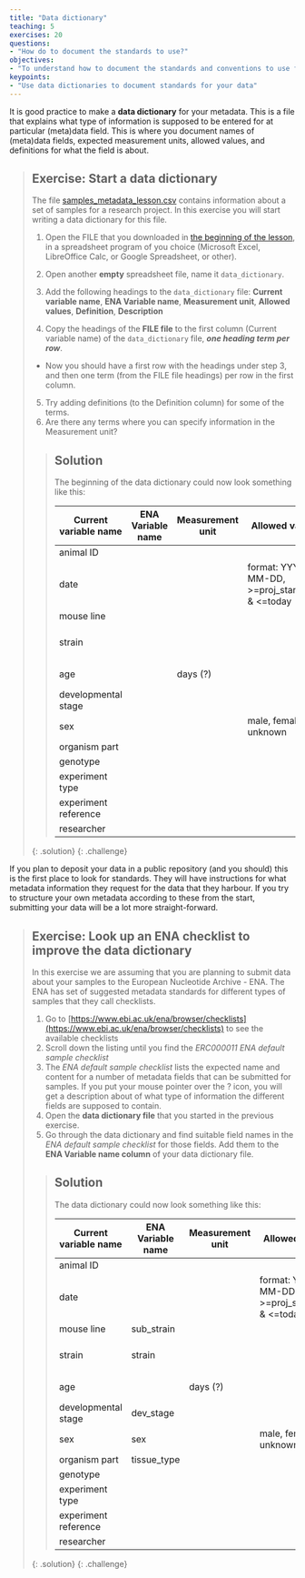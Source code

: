 ```yaml
---
title: "Data dictionary"
teaching: 5
exercises: 20
questions:
- "How do to document the standards to use?"
objectives:
- "To understand how to document the standards and conventions to use for my data"
keypoints:
- "Use data dictionaries to document standards for your data"
---
```


It is good practice to make a **data dictionary** for your metadata. This is a file that explains what type of information is supposed to be entered for at particular (meta)data field. This is where you document names of (meta)data fields, expected measurement units, allowed values, and definitions for what the field is about.

> ## Exercise: Start a data dictionary
>
> The file [samples_metadata_lesson.csv](../files/samples_metadata_lesson.csv) contains information about a set of samples for a research project. In this exercise you will start writing a data dictionary for this file.
> 1. Open the FILE that you downloaded in [the beginning of the lesson](01-what-is-the-problem), in a spreadsheet program of you choice (Microsoft Excel, LibreOffice Calc, or Google Spreadsheet, or other).
> 2. Open another **empty** spreadsheet file, name it `data_dictionary`.
> 3. Add the following headings to the `data_dictionary` file:
> **Current variable name**, **ENA Variable name**,	**Measurement unit**,	**Allowed values**,	**Definition**,	**Description**
>
> 4. Copy the headings of the **FILE file** to the first column (Current variable name) of the `data_dictionary` file, _**one heading term per row**_.
>   * Now you should have a first row with the headings under step 3, and then one term (from the FILE file headings) per row in the first column.
> 5. Try adding definitions (to the Definition column) for some of the terms.
> 6. Are there any terms where you can specify information in the Measurement unit?
>
> > ## Solution
> >
> > The beginning of the data dictionary could now look something like this:
> >
> > | Current variable name | ENA Variable name | Measurement unit | Allowed values | Definition | Description |
> > |-|-|-|-|-|-|
> > | animal ID |  |  |  |  |  |
> > | date |  |  | format: YYYY-MM-DD, >=proj_start_date & <=today | Date of experiment ??? |  |
> > | mouse line |  |  |  |  |  |
> > | strain |  |  |  | The mouse strain of the animal |  |
> > | age |  | days (?) |  | Age of animal |  |
> > | developmental stage |  |  |  |  |  |
> > | sex |  |  | male, female, unknown | Sex of the animal |  |
> > | organism part |  |  |  |  |  |
> > | genotype |  |  |  |  |  |
> > | experiment type |  |  |  |  |  |
> > | experiment reference |  |  |  |  |  |
> > | researcher |  |  |  |  |  |
> >
> {: .solution}
{: .challenge}

If you plan to deposit your data in a public repository (and you should) this is the first place to look for standards. They will have instructions for what metadata information they request for the data that they harbour. If you try to structure your own metadata according to these from the start, submitting your data will be a lot more straight-forward.

> ## Exercise: Look up an ENA checklist to improve the data dictionary
>
> In this exercise we are assuming that you are planning to submit data about your samples to the European Nucleotide Archive - ENA. The ENA has set of suggested metadata standards for different types of samples that they call checklists.
> 1. Go to [https://www.ebi.ac.uk/ena/browser/checklists](https://www.ebi.ac.uk/ena/browser/checklists) to see the available checklists
> 2. Scroll down the listing until you find the *ERC000011 ENA default sample checklist*
> 3. The _ENA default sample checklist_ lists the expected name and content for a number of metadata fields that can be submitted for samples. If you put your mouse pointer over the ? icon, you will get a description about of what type of information the different fields are supposed to contain.
> 4. Open the **data dictionary file** that you started in the previous exercise.
> 5. Go through the data dictionary and find suitable field names in the _ENA default sample checklist_ for those fields. Add them to the **ENA Variable name column** of your data dictionary file.
>
> > ## Solution
> >
> > The data dictionary could now look something like this:
> >
> > | Current variable name | ENA Variable name | Measurement unit | Allowed values | Definition | Description |
> > |-|-|-|-|-|-|
> > | animal ID |  |  |  |  |  |
> > | date |  |  | format: YYYY-MM-DD, >=proj_start_date & <=today | Date of experiment ??? |  |
> > | mouse line | sub_strain |  |  |  |  |
> > | strain | strain |  |  | The mouse strain of the animal |  |
> > | age |  | days (?) |  | Age of animal |  |
> > | developmental stage | dev_stage |  |  |  |  |
> > | sex | sex |  | male, female, unknown | Sex of the animal |  |
> > | organism part | tissue_type |  |  |  |  |
> > | genotype |  |  |  |  |  |
> > | experiment type |  |  |  |  |  |
> > | experiment reference |  |  |  |  |  |
> > | researcher |  |  |  |  |  |
> >
> {: .solution}
{: .challenge}
